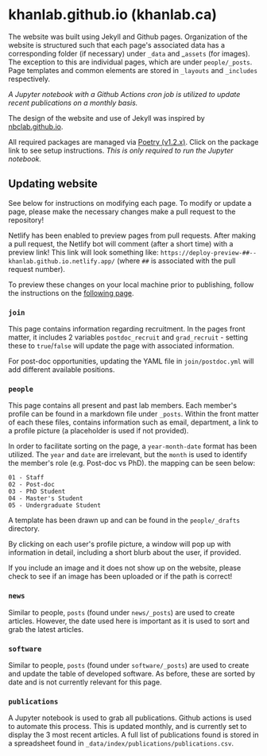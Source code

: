 # khanlab.github.io (khanlab.ca)

The website was built using Jekyll and Github pages. Organization of the website 
is structured such that each page's associated data has a corresponding folder 
(if necessary) under `_data` and _`assets` (for images). The exception to this 
are individual pages, which are under `people/_posts`. Page templates and common 
elements are stored in `_layouts` and `_includes` respectively.

_A Jupyter notebook with a Github Actions cron job is utilized to update 
recent publications on a monthly basis._

The design of the website and use of Jekyll was inspired by 
[nbclab.github.io](https://github.com/NBCLab/nbclab.github.io).

All required packages are managed via 
[Poetry (v1.2.x)](https://python-poetry.org/). Click on the package link to see 
setup instructions.
_This is only required to run the Jupyter notebook._

## Updating website

See below for instructions on modifying each page. To modify or update a page, 
please make the necessary changes make a pull request to the repository! 

Netlify has been enabled to preview pages from pull requests. After making a 
pull request, the Netlify bot will comment (after a short time) with a preview 
link! This link will look something like: 
`https://deploy-preview-##--khanlab.github.io.netlify.app/` (where `##` is 
associated with the pull request number).

To preview these changes on your local machine prior to publishing, follow 
the instructions on the [following page](https://docs.github.com/en/pages/setting-up-a-github-pages-site-with-jekyll/testing-your-github-pages-site-locally-with-jekyll).

### `join`

This page contains information regarding recruitment. In the pages front matter, 
it includes 2 variables `postdoc_recruit` and `grad_recruit` - setting these to 
`true`/`false` will update the page with associated information.

For post-doc opportunities, updating the YAML file in `join/postdoc.yml` will 
add different available positions.

### `people`

This page contains all present and past lab members. Each member's profile can 
be found in a markdown file under `_posts`. Within the front matter of each 
these files, contains information such as email, department, a link to a 
profile picture (a placeholder is used if not provided). 

In order to facilitate sorting on the page, a `year-month-date` format has been 
utilized. The `year` and `date` are irrelevant, but the `month` is used to 
identify the member's role (e.g. Post-doc vs PhD). the mapping can be seen below:

```
01 - Staff
02 - Post-doc
03 - PhD Student
04 - Master's Student
05 - Undergraduate Student
```

A template has been drawn up and can be found in the `people/_drafts` directory. 

By clicking on each user's profile picture, a window will pop up with 
information in detail, including a short blurb about the user, if provided.

If you include an image and it does not show up on the website, please check to 
see if an image has been uploaded or if the path is correct!

### `news`

Similar to people, `posts` (found under `news/_posts`) are used to create 
articles. However, the date used here is important as it is used to sort and 
grab the latest articles.

### `software`
Similar to people, `posts` (found under `software/_posts`) are used to create 
and update the table of developed software. As before, these are sorted by date 
and is not currently relevant for this page.

### `publications`

A Jupyter notebook is used to grab all publications. Github actions is used to 
automate this process. This is updated monthly, and is currently set to display 
the 3 most recent articles. A full list of publications found is stored in a 
spreadsheet found in `_data/index/publications/publications.csv`.
